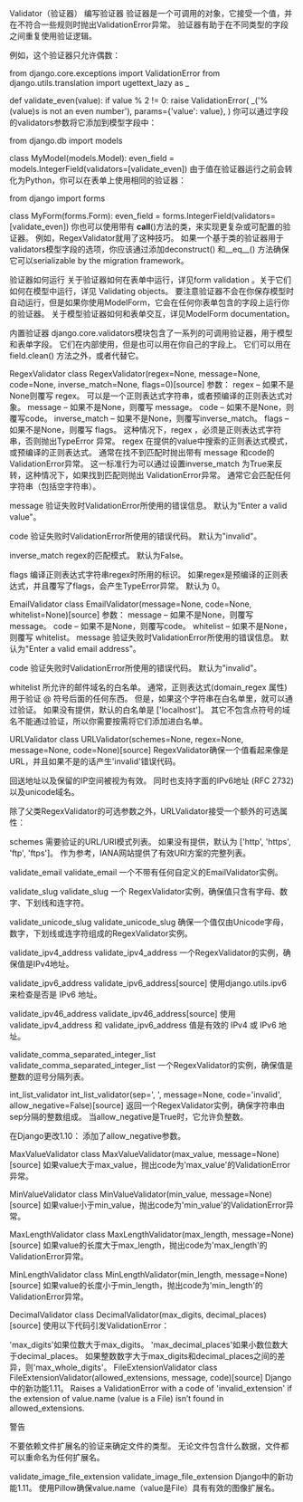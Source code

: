 Validator（验证器）
编写验证器
验证器是一个可调用的对象，它接受一个值，并在不符合一些规则时抛出ValidationError异常。 验证器有助于在不同类型的字段之间重复使用验证逻辑。

例如，这个验证器只允许偶数：

from django.core.exceptions import ValidationError
from django.utils.translation import ugettext_lazy as _

def validate_even(value):
    if value % 2 != 0:
        raise ValidationError(
            _('%(value)s is not an even number'),
            params={'value': value},
        )
你可以通过字段的validators参数将它添加到模型字段中：

from django.db import models

class MyModel(models.Model):
    even_field = models.IntegerField(validators=[validate_even])
由于值在验证器运行之前会转化为Python，你可以在表单上使用相同的验证器：

from django import forms

class MyForm(forms.Form):
    even_field = forms.IntegerField(validators=[validate_even])
你也可以使用带有 __call__()方法的类，来实现更复杂或可配置的验证器。 例如，RegexValidator就用了这种技巧。 如果一个基于类的验证器用于validators模型字段的选项，你应该通过添加deconstruct() 和__eq__() 方法确保它可以serializable by the migration framework。

验证器如何运行
关于验证器如何在表单中运行，详见form validation 。关于它们如何在模型中运行，详见 Validating objects。 要注意验证器不会在你保存模型时自动运行，但是如果你使用ModelForm，它会在任何你表单包含的字段上运行你的验证器。 关于模型验证器如何和表单交互，详见ModelForm documentation。

内置验证器
django.core.validators模块包含了一系列的可调用验证器，用于模型和表单字段。 它们在内部使用，但是也可以用在你自己的字段上。 它们可以用在field.clean() 方法之外，或者代替它。

RegexValidator
class RegexValidator(regex=None, message=None, code=None, inverse_match=None, flags=0)[source]
参数：	
regex – 如果不是None则覆写 regex。 可以是一个正则表达式字符串，或者预编译的正则表达式对象。
message – 如果不是None，则覆写 message。
code – 如果不是None，则覆写code。
inverse_match – 如果不是None，则覆写inverse_match。
flags – 如果不是None，则覆写 flags。 这种情况下，regex ，必须是正则表达式字符串，否则抛出TypeError 异常。
regex
在提供的value中搜索的正则表达式模式，或预编译的正则表达式。 通常在找不到匹配时抛出带有 message 和code的 ValidationError异常。 这一标准行为可以通过设置inverse_match 为True来反转，这种情况下，如果找到匹配则抛出 ValidationError异常。 通常它会匹配任何字符串（包括空字符串）。

message
验证失败时ValidationError所使用的错误信息。 默认为"Enter a valid value"。

code
验证失败时ValidationError所使用的错误代码。 默认为"invalid"。

inverse_match
regex的匹配模式。 默认为False。

flags
编译正则表达式字符串regex时所用的标识。 如果regex是预编译的正则表达式，并且覆写了flags，会产生TypeError异常。 默认为 0。

EmailValidator
class EmailValidator(message=None, code=None, whitelist=None)[source]
参数：	
message – 如果不是None，则覆写 message。
code – 如果不是None，则覆写code。
whitelist – 如果不是None，则覆写 whitelist。
message
验证失败时ValidationError所使用的错误信息。 默认为"Enter a valid email address"。

code
验证失败时ValidationError所使用的错误代码。 默认为"invalid"。

whitelist
所允许的邮件域名的白名单。 通常，正则表达式(domain_regex 属性) 用于验证 @ 符号后面的任何东西。 但是，如果这个字符串在白名单里，就可以通过验证。 如果没有提供，默认的白名单是 ['localhost']。 其它不包含点符号的域名不能通过验证，所以你需要按需将它们添加进白名单。

URLValidator
class URLValidator(schemes=None, regex=None, message=None, code=None)[source]
RegexValidator确保一个值看起来像是URL，并且如果不是的话产生'invalid'错误代码。

回送地址以及保留的IP空间被视为有效。 同时也支持字面的IPv6地址 (RFC 2732) 以及unicode域名。

除了父类RegexValidator的可选参数之外，URLValidator接受一个额外的可选属性：

schemes
需要验证的URL/URI模式列表。 如果没有提供，默认为 ['http', 'https', 'ftp', 'ftps']。 作为参考，IANA网站提供了有效URI方案的完整列表。

validate_email
validate_email
一个不带有任何自定义的EmailValidator实例。

validate_slug
validate_slug
一个 RegexValidator实例，确保值只含有字母、数字、下划线和连字符。

validate_unicode_slug
validate_unicode_slug
确保一个值仅由Unicode字母，数字，下划线或连字符组成的RegexValidator实例。

validate_ipv4_address
validate_ipv4_address
一个RegexValidator的实例，确保值是IPv4地址。

validate_ipv6_address
validate_ipv6_address[source]
使用django.utils.ipv6 来检查是否是 IPv6 地址。

validate_ipv46_address
validate_ipv46_address[source]
使用validate_ipv4_address 和 validate_ipv6_address 值是有效的 IPv4 或 IPv6 地址。

validate_comma_separated_integer_list
validate_comma_separated_integer_list
一个RegexValidator的实例，确保值是整数的逗号分隔列表。

int_list_validator
int_list_validator(sep=', ', message=None, code='invalid', allow_negative=False)[source]
返回一个RegexValidator实例，确保字符串由sep分隔的整数组成。 当allow_negative是True时，它允许负整数。

在Django更改1.10：
添加了allow_negative参数。

MaxValueValidator
class MaxValueValidator(max_value, message=None)[source]
如果value大于max_value，抛出code为'max_value'的ValidationError异常。

MinValueValidator
class MinValueValidator(min_value, message=None)[source]
如果value小于min_value，抛出code为'min_value'的ValidationError异常。

MaxLengthValidator
class MaxLengthValidator(max_length, message=None)[source]
如果value的长度大于max_length，抛出code为'max_length'的ValidationError异常。

MinLengthValidator
class MinLengthValidator(min_length, message=None)[source]
如果value的长度小于min_length，抛出code为'min_length'的ValidationError异常。

DecimalValidator
class DecimalValidator(max_digits, decimal_places)[source]
使用以下代码引发ValidationError：

'max_digits'如果位数大于max_digits。
'max_decimal_places'如果小数位数大于decimal_places。
如果整数数字大于max_digits和decimal_places之间的差异，则'max_whole_digits'。
FileExtensionValidator
class FileExtensionValidator(allowed_extensions, message, code)[source]
Django中的新功能1.11。
Raises a ValidationError with a code of 'invalid_extension' if the extension of value.name (value is a File) isn’t found in allowed_extensions.

警告

不要依赖文件扩展名的验证来确定文件的类型。 无论文件包含什么数据，文件都可以重命名为任何扩展名。

validate_image_file_extension
validate_image_file_extension
Django中的新功能1.11。
使用Pillow确保value.name（value是File）具有有效的图像扩展名。